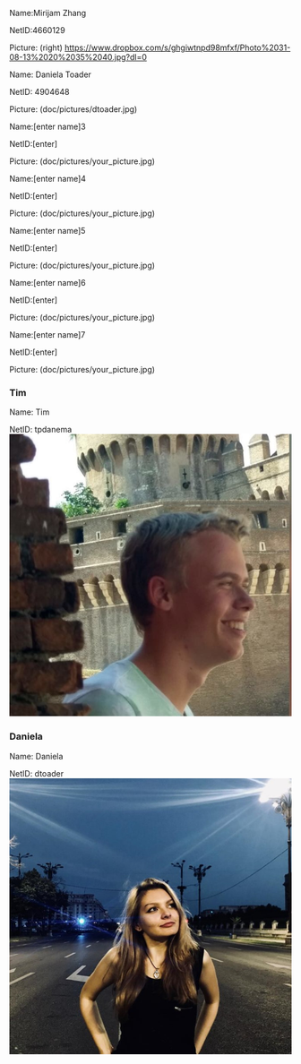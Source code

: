 Name:Mirijam Zhang

NetID:4660129

Picture: (right) https://www.dropbox.com/s/ghgiwtnpd98mfxf/Photo%2031-08-13%2020%2035%2040.jpg?dl=0

Name: Daniela Toader

NetID: 4904648

Picture: (doc/pictures/dtoader.jpg)

Name:[enter name]3

NetID:[enter]

Picture: (doc/pictures/your_picture.jpg)

Name:[enter name]4

NetID:[enter]

Picture: (doc/pictures/your_picture.jpg)

Name:[enter name]5

NetID:[enter]

Picture: (doc/pictures/your_picture.jpg)

Name:[enter name]6

NetID:[enter]

Picture: (doc/pictures/your_picture.jpg)

Name:[enter name]7

NetID:[enter]

Picture: (doc/pictures/your_picture.jpg)


### Tim
Name: Tim

NetID: tpdanema 
![My picture](doc/pictures/tim_picture.JPG)

### Daniela
Name: Daniela

NetID: dtoader
![My picture](doc/pictures/dtoader.JPEG)